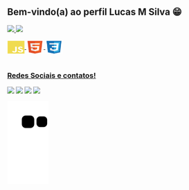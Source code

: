 ## Bem-vindo(a) ao perfil Lucas M Silva 😁

 <div>
  <a href="https://github.com/LucasSkb">
  <img height="180em" src="https://github-readme-stats.vercel.app/api?username=LucasSkb&show_icons=true&theme=synthwave&include_all_commits=true&count_private=true"/>
  <img height="180em" src="https://github-readme-stats.vercel.app/api/top-langs/?username=LucasSkb&layout=compact&langs_count=6&theme=synthwave"/>
</div>
<div style="display: inline_block"><br>
  <img align="center" alt="Js" height="30" width="40" src="https://raw.githubusercontent.com/devicons/devicon/master/icons/javascript/javascript-plain.svg">
  <img align="center" alt="HTML" height="30" width="40" src="https://raw.githubusercontent.com/devicons/devicon/master/icons/html5/html5-original.svg">
  <img align="center" alt="CSS" height="30" width="40" src="https://raw.githubusercontent.com/devicons/devicon/master/icons/css3/css3-original.svg">
</div>
 
 <br>
 
  ### Redes Sociais e contatos!
 
<div> 
  <a href="https://instagram.com/skblucas" target="_blank"><img src="https://img.shields.io/badge/-Instagram-%23E4405F?style=for-the-badge&logo=instagram&logoColor=white" target="_blank"></a>
  <a href = "mailto:lucasmsilvaskb@gmail.com"><img src="https://img.shields.io/badge/-Gmail-%23333?style=for-the-badge&logo=gmail&logoColor=white" target="_blank"></a>
  <a href="https://www.linkedin.com/in/LucasSkb" target="_blank"><img src="https://img.shields.io/badge/-LinkedIn-%230077B5?style=for-the-badge&logo=linkedin&logoColor=white" target="_blank"></a> 
 <a href="https://wa.me/5533984456035"><img src="https://img.shields.io/badge/-Whatsapp-%23333?style=for-the-badge&logo=Whatsapp&logoColor=white%22" target="_blank"></a>
 
  ![Snake animation](https://github.com/LucasSkb/LucasSkb/blob/output/github-contribution-grid-snake.svg)

</div>
